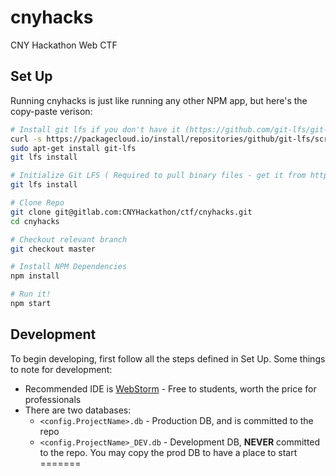 # cnyhacks
CNY Hackathon Web CTF

## Set Up

Running cnyhacks is just like running any other NPM app, but here's the copy-paste verison:
```bash
# Install git lfs if you don't have it (https://github.com/git-lfs/git-lfs/wiki/Installation)
curl -s https://packagecloud.io/install/repositories/github/git-lfs/script.deb.sh | sudo bash
sudo apt-get install git-lfs
git lfs install

# Initialize Git LFS ( Required to pull binary files - get it from https://github.com/git-lfs/git-lfs/ )
git lfs install

# Clone Repo
git clone git@gitlab.com:CNYHackathon/ctf/cnyhacks.git
cd cnyhacks

# Checkout relevant branch
git checkout master

# Install NPM Dependencies
npm install

# Run it!
npm start
```

## Development

To begin developing, first follow all the steps defined in Set Up. Some things to note for development:
- Recommended IDE is [WebStorm](https://www.jetbrains.com/webstorm/) - Free to students, 
    worth the price for professionals
- There are two databases:
    - `<config.ProjectName>.db` - Production DB, and is committed to the repo
    - `<config.ProjectName>_DEV.db` - Development DB, **NEVER** committed to the repo.
                                      You may copy the prod DB to have a place to start
=======
